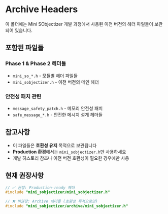 # Archive Headers

이 폴더에는 Mini SObjectizer 개발 과정에서 사용된 이전 버전의 헤더 파일들이 보관되어 있습니다.

## 포함된 파일들

### Phase 1 & Phase 2 헤더들
- `mini_so_*.h` - 모듈별 헤더 파일들
- `mini_sobjectizer.h` - 이전 버전의 메인 헤더

### 안전성 패치 관련
- `message_safety_patch.h` - 메모리 안전성 패치
- `safe_message_*.h` - 안전한 메시지 설계 헤더들

## 참고사항

- 이 파일들은 **호환성 유지** 목적으로 보관됩니다
- **Production 환경**에서는 `mini_sobjectizer.h`만 사용하세요
- 개발 히스토리 참조나 이전 버전 호환성이 필요한 경우에만 사용

## 현재 권장사항

```cpp
// ✅ 권장: Production-ready 헤더
#include "mini_sobjectizer/mini_sobjectizer.h"

// ❌ 비권장: Archive 헤더들 (호환성 목적으로만)
#include "mini_sobjectizer/archive/mini_sobjectizer.h"
```